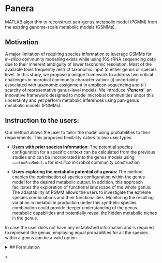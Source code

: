 # Panera
MATLAB algorithm to reconstruct pan-genus metabolic model (PGMM) from the existing genome-scale metabolic models (GSMMs).

## Motivation
A major limitation of requiring species information to leverage GSMMs for _in-silico_ community modelling exists while using 16S rRNA sequencing data due to their inherent ambiguity of lower taxonomic resolution. Most of the available tools frequently restrict taxonomic input to either genus or species level. In this study, we propose a unique framework to address two critical challenges in microbial community characterization: (i) uncertainty associated with taxonomic assignment in amplicon sequencing and (ii) scarcity of representative genus-level models. We introduce _**‘Panera’**_, an innovative framework designed to model microbial communities under this uncertainty and yet perform metabolic inferences using pan-genus metabolic models (PGMMs).

## Instruction to the users:
Our method allows the user to tailor the model using probabilities to their requirements. This proposed flexibility caters to two user types:  

- **Users with prior species information:** The potential species configuration for a specific context can be calculated from the previous studies and can be incorporated into the genus models using `customPanModel.m` for _in-silico_ microbial community construction
  
- **Users exploring the metabolic potential of a genus:** The method enables the optimisation of species configuration within the genus model for the desired metabolic output. In addition, this approach facilitates the exploration of functional landscape of the whole genus. The adaptability of PGMM allows the users to investigate the extreme species combinations and their functionalities. Monitoring the resulting variation in metabolite production under this synthetic species combination could provide deeper understanding of the genus metabolic capabilities and potentially reveal the hidden metabolic niches in the genus.  

In case the user does not have any established information and is required to represent the genus, employing equal probabilities for all the species within a genus can be a valid option.

<details>
<summary> ## Formulation </summary>
Reconstruction of PGMM from species-specific GSMMs of a selected genus can be performed using the ‘Panera’ algorithm. The reconstruction pipeline employs three steps to produce a flexible PGMM: (i) Building a unified model from the reactions in all the species of a genus, (ii) Formulating biomass to represent all the species in a genus model, and (iii) Adding fields to accommodate the variation in species composition. The steps included in the PGMM reconstruction are detailed in this section.  
### Building a unified model from all the species GSMM of a genus 
- A database of all metabolites and reactions in Virtual Metabolic Human (VMH) models is retrieved from the Demeter pipeline 63. A separate database for the biomass reactions and metabolites of the species models is generated for the reconstruction (Table S1: Information of the species biomass reactions used in the model reconstruction).
- Reactions from the selected species GSMM models of a specific genus are extracted, and unique reactions (set of all the reactions) are identified to build a model.
- Unique reactions, except species biomass reactions, are integrated into a model using rBioNet. The fields such as rxnNames (reaction names), grRules (gene reaction association), compNames (Compartment where the reaction takes place - cytosol or Extracellular) and subsystems are added using a reaction and metabolite database. 

### Formulating biomass to represent the species in a genus model 

- The biomass reaction for the pan-genera model is formulated as the linear combination of biomass reactions of individual species in the genus: 

$$ v_{panBiomass} =  \sum_{i = 1}^{n} v_{bio}^{i}*s_{i}   $$

where $v_{panBiomass}$ is the biomass flux of the pan-genera model (Objective function), n is the number of species in the genus, 
$v_{bio}^{i}$ is the biomass flux of the $i^{th}$ species and $s_{i}$ is the coefficient for $i^{th}$ species, which implies the relative abundance or proportion of the microbial species in a community. The $s_{i}$ values can be adjusted to study the influence of a particular species in a genus. The reactions and metabolites associated with the ‘panBiomass’ and species biomass reactions are incorporated using biomass reaction and metabolite database. The default values of coefficients of species biomass ($s_{i}$) will be set to $\frac{1}{n}$. The default setting establishes an equal contribution from each species, and the coefficients can be adjusted to explore the distinct impact of a species.  
- Duplicate reactions or metabolites and reactions/metabolites involved in futile cycles are removed from the PGMM if the removal does not impact the growth of the model.
- The refined pan-genus model is examined for growth by optimising the model with biomass as an objective while constraining to a provided media condition. 

### Adding fields to accommodate the species composition variation 

- After PGMM refinement, a “reaction-species matrix”, a binary matrix representing whether the reaction is present (1) or absent (0) for an individual species, is combined as a field (‘rxnPresenceMat’) with the model.
- An ‘spList‘ field is incorporated into the model. Both ‘rxn-species matrix’ and ‘spList’ along with normalised ‘species probability vector’ will help filter the reactions to include in PGMM.

PGMM can be customised for a user-defined species composition using two key variables: (i) ‘species probability vector’, a vector of length n, a user-defined vector to reflect the estimated abundances of species in a community; and (ii) ‘rxn-species matrix’, a predefined matrix that encodes the reaction presence within a species. The product of these two variables determines whether the reaction is active in the model. A non-zero product indicates that the corresponding reaction is present in at least one species with a non-zero abundance, allowing it to be active within the model. Furthermore, the species probability vector plays a crucial role in incorporating compositional constraints into the biomass formulation. This formulation, in turn, influences the flux of internal and exchange reactions within the model.  
</details>

<
